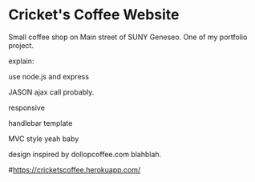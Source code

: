 Cricket's Coffee Website
========

Small coffee shop on Main street of SUNY Geneseo. 
One of my portfolio project.

explain:

use node.js and express

JASON ajax call probably.

responsive

handlebar template

MVC style yeah baby

design inspired by dollopcoffee.com blahblah.

#https://cricketscoffee.herokuapp.com/

